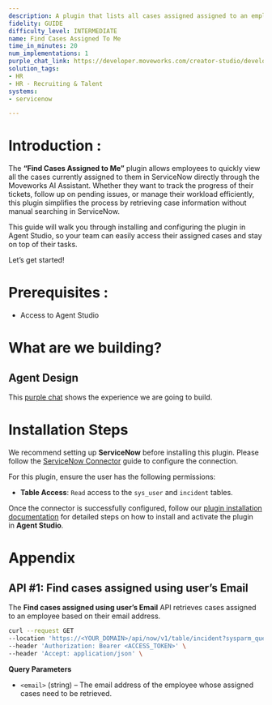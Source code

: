 ```yaml
---
description: A plugin that lists all cases assigned assigned to an employee.
fidelity: GUIDE
difficulty_level: INTERMEDIATE
name: Find Cases Assigned To Me
time_in_minutes: 20
num_implementations: 1
purple_chat_link: https://developer.moveworks.com/creator-studio/developer-tools/purple-chat/?conversation=%7B%22startTimestamp%22%3A%2211%3A43+AM%22%2C%22messages%22%3A%5B%7B%22role%22%3A%22user%22%2C%22parts%22%3A%5B%7B%22richText%22%3A%22Show+me+all+my+cases+in+ServiceNow.%22%7D%5D%7D%2C%7B%22role%22%3A%22assistant%22%2C%22parts%22%3A%5B%7B%22reasoningSteps%22%3A%5B%7B%22status%22%3A%22success%22%2C%22richText%22%3A%22Fetching+all+cases+assigned+to+Gwen+from+ServiceNow.%22%7D%5D%7D%2C%7B%22richText%22%3A%22I+found+the+following+cases+assigned+to+you%3A%22%7D%2C%7B%22richText%22%3A%22%3Cb%3ESN-101%3A+Outage+in+Finance+Department%3C%2Fb%3E%3Cbr%3E%3Cp%3E%3Cb%3EStatus%3A%3C%2Fb%3E+In+Progress%3C%2Fp%3E%22%7D%2C%7B%22richText%22%3A%22%3Cb%3ESN-102%3A+Laptop+Battery+Overheating%3C%2Fb%3E%3Cbr%3E%3Cp%3E%3Cb%3EStatus%3A%3C%2Fb%3E+Open%3C%2Fp%3E%22%7D%2C%7B%22richText%22%3A%22%3Cb%3ESN-103%3A+Printer+not+working%3C%2Fb%3E%3Cbr%3E%3Cp%3E%3Cb%3EStatus%3A%3C%2Fb%3E+In+Progress%3C%2Fp%3E%22%7D%5D%7D%5D%7D
solution_tags:
- HR
- HR - Recruiting & Talent
systems:
- servicenow

---
```

# **Introduction :**

The **“Find Cases Assigned to Me”** plugin allows employees to quickly view all the cases currently assigned to them in ServiceNow directly through the Moveworks AI Assistant. Whether they want to track the progress of their tickets, follow up on pending issues, or manage their workload efficiently, this plugin simplifies the process by retrieving case information without manual searching in ServiceNow.

This guide will walk you through installing and configuring the plugin in Agent Studio, so your team can easily access their assigned cases and stay on top of their tasks. 

Let’s get started!

# Prerequisites :

- Access to Agent Studio

# What are we building?

## **Agent Design**

This [purple chat](https://developer.moveworks.com/creator-studio/developer-tools/purple-chat?conversation=%7B%22startTimestamp%22%3A%2211%3A43+AM%22%2C%22messages%22%3A%5B%7B%22role%22%3A%22user%22%2C%22parts%22%3A%5B%7B%22richText%22%3A%22Show+me+all+my+cases+in+ServiceNow.%22%7D%5D%7D%2C%7B%22role%22%3A%22assistant%22%2C%22parts%22%3A%5B%7B%22reasoningSteps%22%3A%5B%7B%22status%22%3A%22success%22%2C%22richText%22%3A%22Fetching+all+cases+assigned+to+Gwen+from+ServiceNow.%22%7D%5D%7D%2C%7B%22richText%22%3A%22I+found+the+following+cases+assigned+to+you%3A%22%7D%2C%7B%22richText%22%3A%22%3Cb%3ESN-101%3A+Outage+in+Finance+Department%3C%2Fb%3E%3Cbr%3E%3Cp%3E%3Cb%3EStatus%3A%3C%2Fb%3E+In+Progress%3C%2Fp%3E%22%7D%2C%7B%22richText%22%3A%22%3Cb%3ESN-102%3A+Laptop+Battery+Overheating%3C%2Fb%3E%3Cbr%3E%3Cp%3E%3Cb%3EStatus%3A%3C%2Fb%3E+Open%3C%2Fp%3E%22%7D%2C%7B%22richText%22%3A%22%3Cb%3ESN-103%3A+Printer+not+working%3C%2Fb%3E%3Cbr%3E%3Cp%3E%3Cb%3EStatus%3A%3C%2Fb%3E+In+Progress%3C%2Fp%3E%22%7D%5D%7D%5D%7D) shows the experience we are going to build.

# **Installation Steps**

We recommend setting up **ServiceNow** before installing this plugin. Please follow the [ServiceNow Connector](https://developer.moveworks.com/marketplace/package/?id=servicenow&hist=home%2Cbrws#how-to-implement) guide to configure the connection.

For this plugin, ensure the user has the following permissions:

- **Table Access**: `Read` access to the `sys_user` and `incident` tables.

Once the connector is successfully configured, follow our [plugin installation documentation](https://help.moveworks.com/docs/ai-agent-marketplace-installation) for detailed steps on how to install and activate the plugin in **Agent Studio**.

# **Appendix**

## API #1: Find cases assigned **using user’s Email**

The **Find cases assigned using user’s Email** API retrieves cases assigned to an employee based on their email address.

```bash
curl --request GET
--location 'https://<YOUR_DOMAIN>/api/now/v1/table/incident?sysparm_query=assigned_to.email%3D{{email}}&sysparm_fields=short_description%2Capproval%2Cnumber' \
--header 'Authorization: Bearer <ACCESS_TOKEN>' \
--header 'Accept: application/json' \
```

**Query Parameters**

- `<email>` (string) – The email address of the employee whose assigned cases need to be retrieved.
